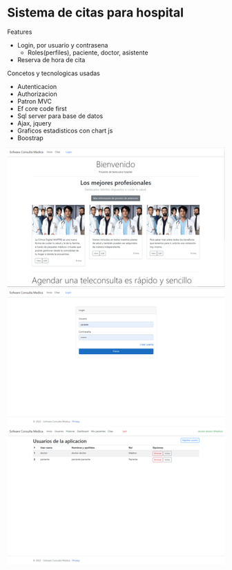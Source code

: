 # Sistema de citas para hospital

Features
- Login, por usuario y contrasena
    - Roles(perfiles), paciente, doctor, asistente
- Reserva de hora de cita



Concetos y tecnologicas usadas
- Autenticacion
- Authorizacion
- Patron MVC
- Ef core code first
- Sql server para base de datos
- Ajax, jquery
- Graficos estadisticos con chart js
- Boostrap

![Screen](/images/Screenshot_571.png)
![Screen](/images/Screenshot_572.png)
![Screen](/images/Screenshot_573.png)